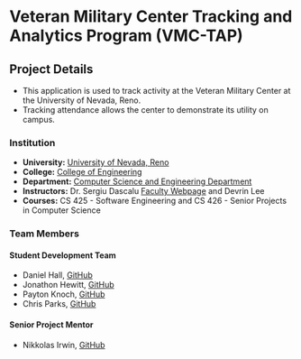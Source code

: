 # Veteran Military Center Tracking and Analytics Program (VMC-TAP)

## Project Details

* This application is used to track activity at the Veteran Military Center at the University of Nevada, Reno.
* Tracking attendance allows the center to demonstrate its utility on campus.

### Institution

* **University:** [University of Nevada, Reno](https://www.unr.edu)
* **College:** [College of Engineering](https://www.unr.edu/engineering)
* **Department:** [Computer Science and Engineering Department](https://www.unr.edu/cse)
* **Instructors:** Dr. Sergiu Dascalu [Faculty Webpage](https://www.cse.unr.edu/~dascalus/) and Devrin Lee
* **Courses:** CS 425 - Software Engineering and CS 426 - Senior Projects in Computer Science

<!-- ### Project Goals

        These sections will be filled out after the team charter is created and roles are established.

 -->

### Team Members

#### Student Development Team

* Daniel Hall, [GitHub](https://github.com/danielchall25)
* Jonathon Hewitt, [GitHub](https://github.com/zotlann)
* Payton Knoch, [GitHub](https://github.com/payton22)
* Chris Parks, [GitHub](https://github.com/christopherparks-unr/)

#### Senior Project Mentor

* Nikkolas Irwin, [GitHub](https://github.com/nikkolas-james-irwin)
